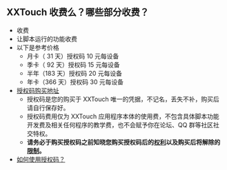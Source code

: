 ## XXTouch 收费么？哪些部分收费？
- 收费
- 让脚本运行的功能收费
- 以下是参考价格
    - 月卡（ 31 天）授权码 10 元每设备
    - 季卡（ 92 天）授权码 15 元每设备
    - 半年（183 天）授权码 20 元每设备
    - 年卡（366 天）授权码 30 元每设备
- [授权码购买地址](https://www.xxtouch.com/buy)
    - 授权码是您的购买于 XXTouch 唯一的凭据，不记名，丢失不补，购买后请自行保存好。
    - 授权码费用仅为 XXTouch 应用程序本体的使用费，不包含具体脚本功能开发费及相关任何程序的教学费，也不会赋予你在论坛、QQ 群等社区社交特权。
    - **请务必于购买授权码之前知晓您购买授权码后的[权利](faq-0005.md)以及购买后将解除的[限制](faq-0006.md)。**
- [如何使用授权码？](https://www.xxtouch.com/docs/manual#授权码如何激活)
